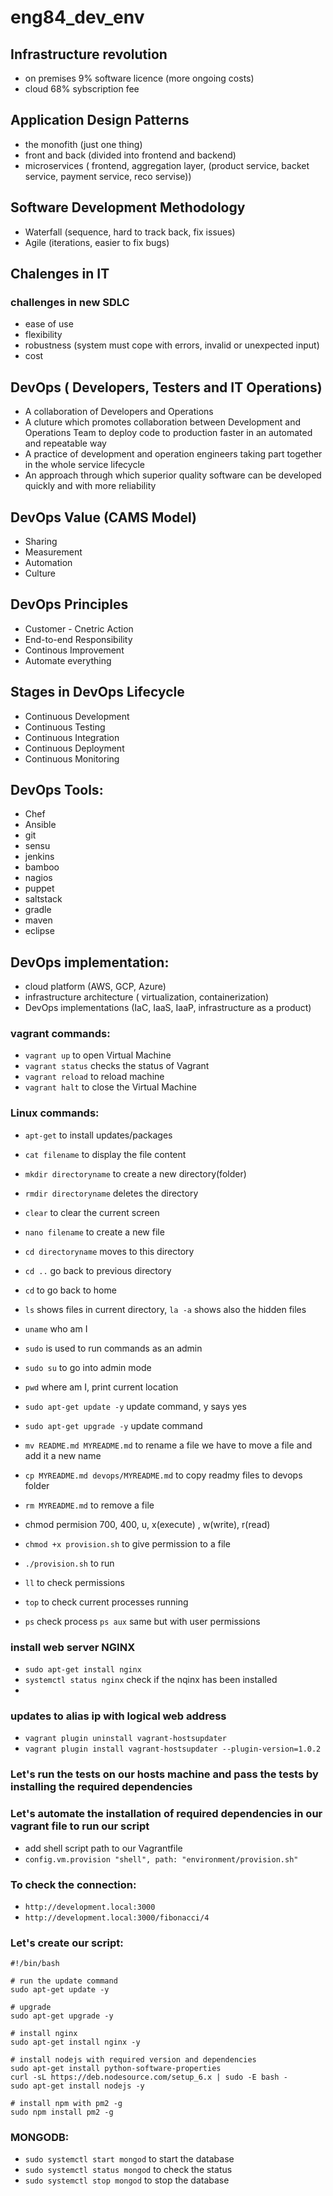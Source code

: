# eng84_dev_env

## Infrastructure revolution
- on premises 9% software licence (more ongoing costs)
- cloud 68% sybscription fee

## Application Design Patterns
- the monofith (just one thing)  
- front and back (divided into frontend and backend)  
- microservices ( frontend, aggregation layer, (product service, backet service, payment service, reco servise))  


## Software Development Methodology
- Waterfall (sequence, hard to track back, fix issues)
- Agile (iterations, easier to fix bugs)


## Chalenges in IT  
### challenges in new SDLC
- ease of use
- flexibility
- robustness (system must cope with errors, invalid or unexpected input)
- cost

## DevOps ( Developers, Testers and IT Operations)  
- A collaboration of Developers and Operations
- A cluture which promotes collaboration between Development and Operations Team to deploy code to production faster in an automated and repeatable way
- A practice of development and operation engineers taking part together in the whole service lifecycle
- An approach through which superior quality software can be developed quickly and with more reliability  


## DevOps Value (CAMS Model)
- Sharing
- Measurement
- Automation
- Culture


## DevOps Principles
- Customer - Cnetric Action
- End-to-end Responsibility
- Continous Improvement
- Automate everything

## Stages in DevOps Lifecycle
- Continuous Development
- Continuous Testing
- Continuous Integration
- Continuous Deployment
- Continuous Monitoring


## DevOps Tools: 
- Chef
- Ansible
- git
- sensu
- jenkins
- bamboo
- nagios
- puppet
- saltstack
- gradle
- maven
- eclipse

## DevOps implementation:
- cloud platform (AWS, GCP, Azure)
- infrastructure architecture ( virtualization, containerization)
- DevOps implementations (IaC, IaaS, IaaP, infrastructure as a product)





### vagrant commands:
- `vagrant up` to open Virtual Machine
- `vagrant status` checks the status of Vagrant
- `vagrant reload` to reload machine
- `vagrant halt` to close the Virtual Machine


### Linux commands:
- `apt-get` to install updates/packages
- `cat filename` to display the file content
- `mkdir directoryname` to create a new 
directory(folder)
- `rmdir directoryname` deletes the directory
- `clear` to clear the current screen
- `nano filename` to create a new file
- `cd directoryname` moves to this directory
- `cd ..` go back to previous directory 
- `cd` to go back to home
- `ls` shows files in current directory, `la -a` shows also the hidden files
- `uname` who am I
- `sudo` is used to run commands as an admin
- `sudo su` to go into admin mode
- `pwd` where am I, print current location
- `sudo apt-get update -y` update command, y says yes
- `sudo apt-get upgrade -y` update command
- `mv README.md MYREADME.md` to rename a file we have to move a file and add it a new name
- `cp MYREADME.md devops/MYREADME.md` to copy readmy files to devops folder
- `rm MYREADME.md` to remove a file

- chmod permision 700, 400, u, x(execute) , w(write), r(read)
- `chmod +x provision.sh` to give permission to a file
- `./provision.sh` to run 
- `ll` to check permissions
- `top` to check current processes running
- `ps` check process `ps aux` same but with user permissions

### install web server NGINX
- `sudo apt-get install nginx`
- `systemctl status nginx` check if the nqinx has been installed
- 

### updates to alias ip with logical web address
- `vagrant plugin uninstall vagrant-hostsupdater`
- `vagrant plugin install vagrant-hostsupdater --plugin-version=1.0.2`


### Let's run the tests on our hosts machine and pass the tests by installing the required dependencies


### Let's automate the installation of required dependencies in our vagrant file to run our script

- add shell script path to our Vagrantfile 
- `config.vm.provision "shell", path: "environment/provision.sh"`

### To check the connection:
- `http://development.local:3000`
- `http://development.local:3000/fibonacci/4`

### Let's create our script:
```
#!/bin/bash

# run the update command
sudo apt-get update -y

# upgrade
sudo apt-get upgrade -y

# install nginx
sudo apt-get install nginx -y

# install nodejs with required version and dependencies
sudo apt-get install python-software-properties
curl -sL https://deb.nodesource.com/setup_6.x | sudo -E bash -
sudo apt-get install nodejs -y

# install npm with pm2 -g
sudo npm install pm2 -g

```




### MONGODB:
- `sudo systemctl start mongod` to start the database
- `sudo systemctl status mongod` to check the status
- `sudo systemctl stop mongod` to stop the database

